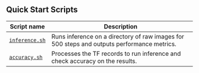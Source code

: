 <!--- 40. Quick Start Scripts -->
## Quick Start Scripts

| Script name | Description |
|-------------|-------------|
| [`inference.sh`](/quickstart/object_detection/tensorflow/rfcn/inference/cpu/inference.sh) | Runs inference on a directory of raw images for 500 steps and outputs performance metrics. |
| [`accuracy.sh`](/quickstart/object_detection/tensorflow/rfcn/inference/cpu/accuracy.sh) | Processes the TF records to run inference and check accuracy on the results. |
